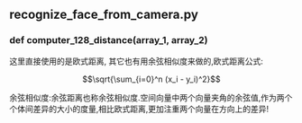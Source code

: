 ## recognize_face_from_camera.py

### def computer_128_distance(array_1, array_2)

这里直接使用的是欧式距离, 其它也有用余弦相似度来做的,欧式距离公式:

$$\sqrt{\sum_{i=0}^n (x_i - y_i)^2}$$

余弦相似度:余弦距离也称余弦相似度.空间向量中两个向量夹角的余弦值,作为两个个体间差异的大小的度量,相比欧式距离,更加注重两个向量在方向上的差异!
